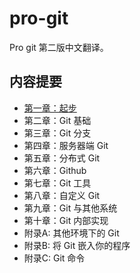 # pro-git
Pro git 第二版中文翻译。

## 内容提要

* [第一章：起步](./chp1-getting-started.md)
* 第二章：Git 基础
* 第三章：Git 分支
* 第四章：服务器端 Git
* 第五章：分布式 Git
* 第六章：Github
* 第七章：Git 工具
* 第八章：自定义 Git
* 第九章：Git 与其他系统
* 第十章：Git 内部实现
* 附录A: 其他环境下的 Git
* 附录B: 将 Git 嵌入你的程序
* 附录C: Git 命令
